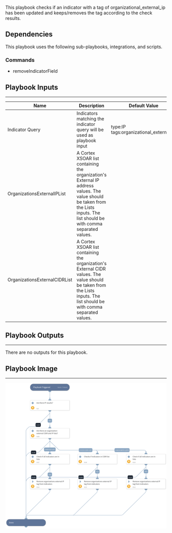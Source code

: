 This playbook checks if an indicator with a tag of organizational_external_ip has been updated and keeps/removes the tag according to the check results.

## Dependencies
This playbook uses the following sub-playbooks, integrations, and scripts.

### Commands
* removeIndicatorField

## Playbook Inputs
---

| **Name** | **Description** | **Default Value** | **Required** |
| --- | --- | --- | --- |
| Indicator Query | Indicators matching the indicator query will be used as playbook input | type:IP tags:organizational_external_ip | Optional |
| OrganizationsExternalIPList | A Cortex XSOAR list containing the organization's External IP address values. The value should be taken from the Lists inputs. The list should be with comma separated values. |  | Optional |
| OrganizationsExternalCIDRList | A Cortex XSOAR list containing the organization's External CIDR values. The value should be taken from the Lists inputs. The list should be with comma separated values. |  | Optional |

## Playbook Outputs
---
There are no outputs for this playbook.

## Playbook Image
---
![TIM - Update Indicators Organizational External IP Tag](https://raw.githubusercontent.com/demisto/content/cccd5a9429521a24db91a981e7d2157df187a4df/Packs/TIM_Processing/doc_files/TIM_-_Update_Indicators_Organizational_External_IP_Tag.png)